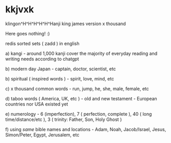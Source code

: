 # kkjvxk
klingon^H^H^H^H^H^Hanji king james version x thousand

Here goes nothing!  :)

redis sorted sets ( zadd ) in english

a) kangi - around 1,000 kanji cover the majority of everyday reading and writing needs according to chatgpt

b) modern day Japan - captain, doctor, scientist, etc

b) spiritual ( inspired words ) - spirit, love, mind, etc

c) x thousand common words - run, jump, he, she, male, female, etc

d) taboo words ( America, UK, etc ) - old and new testament - European countries nor USA existed yet

e) numerology - 6 (imperfection), 7 ( perfection, complete ), 40 ( long time/distance/etc ), 3 ( trinity: Father, Son, Holy Ghost )

f) using *same* bible names and locations - Adam, Noah, Jacob/Israel, Jesus, Simon/Peter, Egypt, Jerusalem, etc
